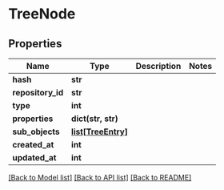 # TreeNode

## Properties
Name | Type | Description | Notes
------------ | ------------- | ------------- | -------------
**hash** | **str** |  | 
**repository_id** | **str** |  | 
**type** | **int** |  | 
**properties** | **dict(str, str)** |  | 
**sub_objects** | [**list[TreeEntry]**](TreeEntry.md) |  | 
**created_at** | **int** |  | 
**updated_at** | **int** |  | 

[[Back to Model list]](../README.md#documentation-for-models) [[Back to API list]](../README.md#documentation-for-api-endpoints) [[Back to README]](../README.md)


